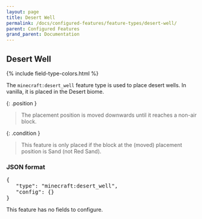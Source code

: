 ```yaml
---
layout: page
title: Desert Well
permalink: /docs/configured-features/feature-types/desert-well/
parent: Configured Features
grand_parent: Documentation
---
```


## Desert Well

<head>
    {% include field-type-colors.html %}
</head>

The `minecraft:desert_well` feature type is used to place desert wells. In vanilla, it is placed in the Desert biome.

{: .position }
> The placement position is moved downwards until it reaches a non-air block.

{: .condition }
> This feature is only placed if the block at the (moved) placement position is Sand (not Red Sand).

### JSON format

<pre>
{
   "type": "minecraft:desert_well",
   "config": {}
}
</pre>

This feature has no fields to configure.